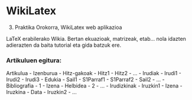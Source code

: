 # WikiLatex
3. Praktika Orokorra, WikiLatex web aplikazioa

LaTeX erabilerako Wikia. Bertan ekuazioak, matrizeak, etab... nola idazten adierazten da
baita tutorial eta gida batzuk ere.

### Artikuluen egitura:

Artikulua
    - Izenburua
    - Hitz-gakoak
        - Hitz1
        - Hitz2
        - ...
    - Irudiak
        - Irudi1
        - Irudi2
        - Irudi3
    - Edukia
        - Sail1
            - S1Parraf1
            - S1Parraf2
        - Sail2
        - ...
    - Bibliografia
        - 1
            - Izena
            - Helbidea
        - 2
        - ...
    - Irudizkinak
        - Iruzkin1
            - Izena
            - Iruzkina
            - Data
        - Iruzkin2
        - ...

